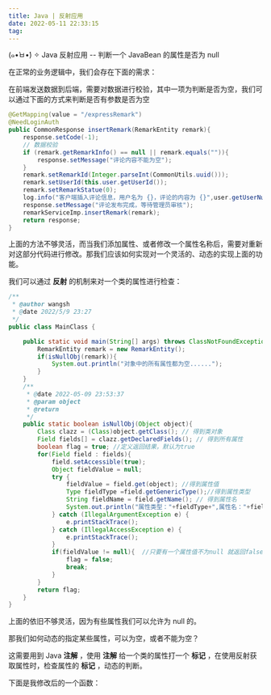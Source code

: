 ```yaml
---
title: Java | 反射应用
date: 2022-05-11 22:33:15
tag:
---
```


(๑•̀ㅂ•́) ✧ Java 反射应用 -- 判断一个 JavaBean 的属性是否为 null

<!-- more -->

在正常的业务逻辑中，我们会存在下面的需求：

在前端发送数据到后端，需要对数据进行校验，其中一项为判断是否为空，我们可以通过下面的方式来判断是否有参数是否为空

```java
@GetMapping(value = "/expressRemark")
@NeedLoginAuth
public CommonResponse insertRemark(RemarkEntity remark){
    response.setCode(-1);
    // 数据校验
    if (remark.getRemarkInfo() == null || remark.equals("")){
        response.setMessage("评论内容不能为空");
    }
    remark.setRemarkId(Integer.parseInt(CommonUtils.uuid()));
    remark.setUserId(this.user.getUserId());
    remark.setRemarkStatue(0);
    log.info("客户端插入评论信息，用户名为 {}，评论的内容为 {}",user.getUserNum(),remark.getRemarkInfo());
    response.setMessage("评论发布完成，等待管理员审核");
    remarkServiceImp.insertRemark(remark);
    return response;
}

```

上面的方法不够灵活，而当我们添加属性、或者修改一个属性名称后，需要对重新对这部分代码进行修改。那我们应该如何实现对一个灵活的、动态的实现上面的功能。

我们可以通过 **反射** 的机制来对一个类的属性进行检查：

```java
/**
 * @author wangsh
 * @date 2022/5/9 23:27
 */
public class MainClass {

    public static void main(String[] args) throws ClassNotFoundException, IllegalAccessException {
        RemarkEntity remark = new RemarkEntity();
        if(isNullObj(remark)){
            System.out.println("对象中的所有属性都为空......");
        }
    }
    /**
     * @date 2022-05-09 23:53:37
     * @param object
     * @return
     */
    public static boolean isNullObj(Object object){
        Class clazz = (Class)object.getClass(); // 得到类对象
        Field fields[] = clazz.getDeclaredFields(); // 得到所有属性
        boolean flag = true; //定义返回结果，默认为true
        for(Field field : fields){
            field.setAccessible(true);
            Object fieldValue = null;
            try {
                fieldValue = field.get(object); //得到属性值
                Type fieldType =field.getGenericType();//得到属性类型
                String fieldName = field.getName(); // 得到属性名
                System.out.println("属性类型："+fieldType+",属性名："+fieldName+",属性值："+fieldValue);
            } catch (IllegalArgumentException e) {
                e.printStackTrace();
            } catch (IllegalAccessException e) {
                e.printStackTrace();
            }
            if(fieldValue != null){  //只要有一个属性值不为null 就返回false 表示对象不为null
                flag = false;
                break;
            }
        }
        return flag;
    }
}
```

上面的依旧不够灵活，因为有些属性我们可以允许为 null 的。

那我们如何动态的指定某些属性，可以为空，或者不能为空？

这需要用到 Java **注解** ，使用 **注解** 给一个类的属性打一个 **标记** ，在使用反射获取属性时，检查属性的 **标记** ，动态的判断。

下面是我修改后的一个函数：

```java

```

